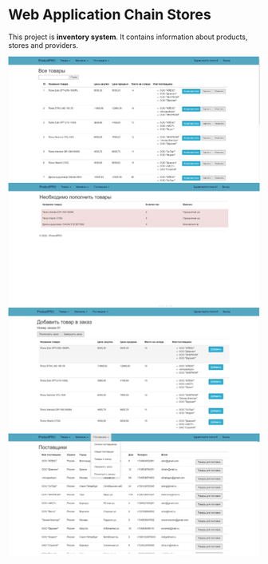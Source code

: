 # Web Application Chain Stores

This project is **inventory system**. 
It contains information about products, stores and providers.

![image_1](https://github.com/Maryeta/ITMO_FinalProject_WebApplication_ChainStores/blob/master/screen/1_2_all_products.jpg)
![image_2](https://github.com/Maryeta/ITMO_FinalProject_WebApplication_ChainStores/blob/master/screen/1_6_restock.jpg)
![image_3](https://github.com/Maryeta/ITMO_FinalProject_WebApplication_ChainStores/blob/master/screen/1_9_add_product.jpg)
![image_4](https://github.com/Maryeta/ITMO_FinalProject_WebApplication_ChainStores/blob/master/screen/2_1_providers.jpg)

